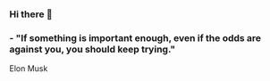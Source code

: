 ### Hi there 👋
### - "If something is important enough, even if the odds are against you, you should keep trying."
Elon Musk
<!--https://www.linkedin.com/in/soria-juan/
**juansoriaa/juansoriaa** is a ✨ _special_ ✨ repository because its `README.md` (this file) appears on your GitHub profile.

Here are some ideas to get you started:

- 🔭 I’m currently working on ...
- 🌱 I’m currently learning ...
- 👯 I’m looking to collaborate on ...
- 🤔 I’m looking for help with ...
- 💬 Ask me about ...
- 📫 How to reach me: ...
- 😄 Pronouns: ...
- ⚡ Fun fact: ...
-->
